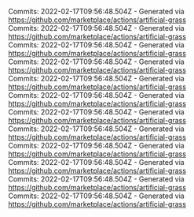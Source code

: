 Commits: 2022-02-17T09:56:48.504Z - Generated via https://github.com/marketplace/actions/artificial-grass
<br>
Commits: 2022-02-17T09:56:48.504Z - Generated via https://github.com/marketplace/actions/artificial-grass
<br>
Commits: 2022-02-17T09:56:48.504Z - Generated via https://github.com/marketplace/actions/artificial-grass
<br>
Commits: 2022-02-17T09:56:48.504Z - Generated via https://github.com/marketplace/actions/artificial-grass
<br>
Commits: 2022-02-17T09:56:48.504Z - Generated via https://github.com/marketplace/actions/artificial-grass
<br>
Commits: 2022-02-17T09:56:48.504Z - Generated via https://github.com/marketplace/actions/artificial-grass
<br>
Commits: 2022-02-17T09:56:48.504Z - Generated via https://github.com/marketplace/actions/artificial-grass
<br>
Commits: 2022-02-17T09:56:48.504Z - Generated via https://github.com/marketplace/actions/artificial-grass
<br>
Commits: 2022-02-17T09:56:48.504Z - Generated via https://github.com/marketplace/actions/artificial-grass
<br>
Commits: 2022-02-17T09:56:48.504Z - Generated via https://github.com/marketplace/actions/artificial-grass
<br>
Commits: 2022-02-17T09:56:48.504Z - Generated via https://github.com/marketplace/actions/artificial-grass
<br>
Commits: 2022-02-17T09:56:48.504Z - Generated via https://github.com/marketplace/actions/artificial-grass
<br>
